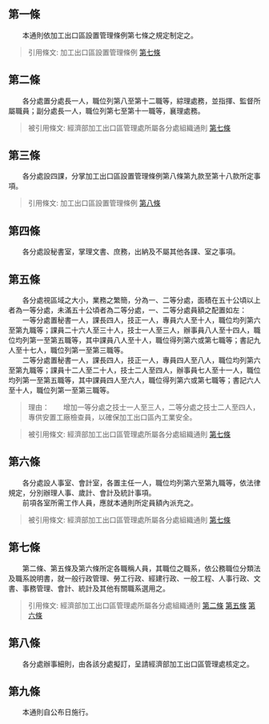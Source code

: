 第一條 
-------
　　本通則依加工出口區設置管理條例第七條之規定制定之。  
> 引用條文: 加工出口區設置管理條例 [第七條](../../經濟貿易/加工出口/加工出口區設置管理條例.md#第七條-區內事業保稅貨品輸往課稅區之處理)



第二條 
-------
　　各分處置分處長一人，職位列第八至第十二職等，綜理處務，並指揮、監督所屬職員；副分處長一人，職位列第七至第十一職等，襄理處務。  
> 被引用條文: 經濟部加工出口區管理處所屬各分處組織通則 [第七條](../../人事其他/組織編制/經濟部加工出口區管理處所屬各分處組織通則.md#第七條-)



第三條 
-------
　　各分處設四課，分掌加工出口區設置管理條例第八條第九款至第十八款所定事項。  
> 引用條文: 加工出口區設置管理條例 [第八條](../../經濟貿易/加工出口/加工出口區設置管理條例.md#第八條-廢品下腳處理)



第四條 
-------
　　各分處設秘書室，掌理文書、庶務，出納及不屬其他各課、室之事項。  


第五條 
-------
　　各分處視區域之大小，業務之繁簡，分為一、二等分處，面積在五十公頃以上者為一等分處，未滿五十公頃者為二等分處，一、二等分處員額之配置如左：  
　　一等分處置秘書一人，課長四人，技正一人，專員六人至十人，職位均列第六至第九職等；課員二十六人至三十人，技士一人至三人，辦事員八人至十四人，職位均列第一至第五職等，其中課員八人至十人，職位得列第六或第七職等；書記九人至十七人，職位列第一至第三職等。  
　　二等分處置秘書一人，課長四人，技正一人，專員四人至八人，職位均列第六至第九職等；課員十二人至二十人，技士二人至四人，辦事員七人至十一人，職位均列第一至第五職等，其中課員四人至六人，職位得列第六或第七職等；書記六人至十人，職位列第一至第三職等。  
> 理由：　　增加一等分處之技士一人至三人，二等分處之技士二人至四人，專供安置工廠檢查員，以確保加工出口區內工業安全。

> 被引用條文: 經濟部加工出口區管理處所屬各分處組織通則 [第七條](../../人事其他/組織編制/經濟部加工出口區管理處所屬各分處組織通則.md#第七條-)



第六條 
-------
　　各分處設人事室、會計室，各置主任一人，職位均列第六至第九職等，依法律規定，分別辦理人事、歲計、會計及統計事項。  
　　前項各室所需工作人員，應就本通則所定員額內派充之。  
> 被引用條文: 經濟部加工出口區管理處所屬各分處組織通則 [第七條](../../人事其他/組織編制/經濟部加工出口區管理處所屬各分處組織通則.md#第七條-)



第七條 
-------
　　第二條、第五條及第六條所定各職稱人員，其職位之職系，依公務職位分類法及職系說明書，就一般行政管理、勞工行政、經建行政、一般工程、人事行政、文書、事務管理、會計、統計及其他有關職系選用之。  
> 引用條文: 經濟部加工出口區管理處所屬各分處組織通則 [第二條](../../人事其他/組織編制/經濟部加工出口區管理處所屬各分處組織通則.md#第二條-) [第五條](../../人事其他/組織編制/經濟部加工出口區管理處所屬各分處組織通則.md#第五條-) [第六條](../../人事其他/組織編制/經濟部加工出口區管理處所屬各分處組織通則.md#第六條-)



第八條 
-------
　　各分處辦事細則，由各該分處擬訂，呈請經濟部加工出口區管理處核定之。  


第九條 
-------
　　本通則自公布日施行。